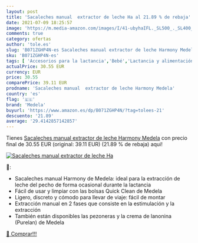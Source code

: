 ```yaml
---
layout: post
title: 'Sacaleches manual  extractor de leche Ha al 21.89 % de rebaja'
date: 2021-07-09 18:25:57
image: 'https://m.media-amazon.com/images/I/41-ubyhaIFL._SL500_._SL400_.jpg'
comments: true
category: ofertas
author: 'tole.es'
slug: 'B071ZGHP4N-es Sacaleches manual extractor de leche Harmony Medela'
sku: 'B071ZGHP4N-es'
tags: [ 'Accesorios para la lactancia','Bebé','Lactancia y alimentación','Sacaleches','medela','sacaleches', ]
actualPrice: 30.55 EUR
currency: EUR
price: 30.55
comparePrice: 39.11 EUR
prodname: 'Sacaleches manual  extractor de leche Harmony Medela'
country: 'es'
flag: '🇪🇸'
brand: 'Medela'
buyurl: 'https://www.amazon.es/dp/B071ZGHP4N/?tag=tolees-21'
descuento: '21.89'
average: '29.4142857142857'
---
```


Tienes [Sacaleches manual  extractor de leche Harmony Medela](https://www.amazon.es/dp/B071ZGHP4N/?tag=tolees-21) con precio final de  30.55 EUR (original: 39.11 EUR) (21.89 %  de rebaja) aqui!

[![Sacaleches manual  extractor de leche Ha](https://m.media-amazon.com/images/I/41-ubyhaIFL._SL500_._SL400_.jpg)](https://www.amazon.es/dp/B071ZGHP4N/?tag=tolees-21)

🔎:

- Sacaleches manual Harmony de Medela: ideal para la extracción de leche del pecho de forma ocasional durante la lactancia
- Fácil de usar y limpiar con las bolsas Quick Clean de Medela
- Ligero, discreto y cómodo para llevar de viaje: fácil de montar
- Extracción manual en 2 fases que consiste en la estimulación y la extracción
- También están disponibles las pezoneras y la crema de lanonina (Purelan) de Medela

[🛒 Comprar!!!](https://www.amazon.es/dp/B071ZGHP4N/?tag=tolees-21)
